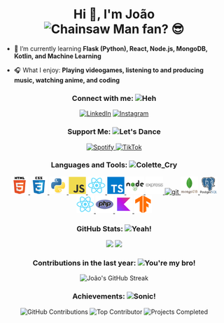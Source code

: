 <h1 align="center">Hi 👋, I'm João <img src="https://cdn3.emoji.gg/emojis/319232-pet-pochita.gif" width="48px" height="48px" alt="Chainsaw Man fan? 😎"></h1>

- 🌱 I’m currently learning **Flask (Python), React, Node.js, MongoDB, Kotlin, and Machine Learning**

- 🎧 What I enjoy: **Playing videogames, listening to and producing music, watching anime, and coding**

<h3 align="center">Connect with me: <img src="https://cdn3.emoji.gg/emojis/5843-anya-8.png" width="48px" height="48px" alt="Heh"></h3>
<div align="center">

[![LinkedIn](https://img.shields.io/badge/LinkedIn-0077B5?style=for-the-badge&logo=linkedin&logoColor=white)](https://www.linkedin.com/in/jpfcordeiro/)
[![Instagram](https://img.shields.io/badge/Instagram-E4405F?style=for-the-badge&logo=instagram&logoColor=white)](https://www.instagram.com/jpfcordeiro/)

</div>

<h3 align="center">Support Me: <img src="https://cdn3.emoji.gg/emojis/88534-dancefela.gif" width="48px" height="48px" alt="Let's Dance"></h3>
<div align="center">
  <p>
    <a href="https://open.spotify.com/intl-pt/artist/0SsoLRIRC2NSNaL6za7ZGk?si=IPun4P5lSY2t0Dspypu_tw" target="_blank">
      <img src="https://img.shields.io/badge/Spotify-1ED760?&style=for-the-badge&logo=spotify&logoColor=white" alt="Spotify">
    </a>
    <a href="https://www.tiktok.com/@sndhvnoficial?_t=ZM-90K5NAi98Zc&_r=1" target="_blank">
      <img src="https://img.shields.io/badge/Tiktok-black?logo=tiktok" alt="TikTok">
    </a>
  </p>
</div>



<h3 align="center">Languages and Tools: <img src="https://cdn3.emoji.gg/emojis/65551-colette-cry.gif" width="48px" height="48px" alt="Colette_Cry"></h3>
<p align="center"> 
  <a href="https://www.w3.org/html/" target="_blank">
    <img src="https://raw.githubusercontent.com/devicons/devicon/master/icons/html5/html5-original-wordmark.svg" alt="html5" width="40" height="40"/>
  </a>
  <a href="https://www.w3schools.com/css/" target="_blank">
    <img src="https://raw.githubusercontent.com/devicons/devicon/master/icons/css3/css3-original-wordmark.svg" alt="css3" width="40" height="40"/>
  </a>
  <a href="https://www.python.org" target="_blank">
    <img src="https://raw.githubusercontent.com/devicons/devicon/master/icons/python/python-original.svg" alt="python" width="40" height="40"/>
  </a>
  <a href="https://developer.mozilla.org/en-US/docs/Web/JavaScript" target="_blank">
    <img src="https://raw.githubusercontent.com/devicons/devicon/master/icons/javascript/javascript-original.svg" alt="javascript" width="40" height="40"/>
  </a>
  <a href="https://reactjs.org/" target="_blank">
    <img src="https://raw.githubusercontent.com/devicons/devicon/master/icons/react/react-original.svg" alt="react" width="40" height="40"/>
  </a>
  <a href="https://www.typescriptlang.org/" target="_blank">
    <img src="https://raw.githubusercontent.com/devicons/devicon/master/icons/typescript/typescript-original.svg" alt="typescript" width="40" height="40"/>
  </a>
  <a href="https://nodejs.org/" target="_blank">
    <img src="https://raw.githubusercontent.com/devicons/devicon/master/icons/nodejs/nodejs-original-wordmark.svg" alt="nodejs" width="40" height="40"/>
  </a>
  <a href="https://expressjs.com/" target="_blank">
    <img src="https://raw.githubusercontent.com/devicons/devicon/master/icons/express/express-original-wordmark.svg" alt="express" width="40" height="40"/>
  </a>
  <a href="https://git-scm.com/" target="_blank">
    <img src="https://www.vectorlogo.zone/logos/git-scm/git-scm-icon.svg" alt="git" width="40" height="40"/>
  </a>
  <a href="https://www.mongodb.com/" target="_blank">
    <img src="https://raw.githubusercontent.com/devicons/devicon/master/icons/mongodb/mongodb-original-wordmark.svg" alt="mongodb" width="40" height="40"/>
  </a>
  <a href="https://www.postgresql.org/" target="_blank">
    <img src="https://raw.githubusercontent.com/devicons/devicon/master/icons/postgresql/postgresql-original-wordmark.svg" alt="postgresql" width="40" height="40"/>
  </a>
  <a href="https://reactnative.dev/" target="_blank">
    <img src="https://raw.githubusercontent.com/devicons/devicon/master/icons/react/react-original.svg" alt="react-native" width="40" height="40"/>
  </a>
  <a href="https://www.php.net/" target="_blank">
    <img src="https://raw.githubusercontent.com/devicons/devicon/master/icons/php/php-original.svg" alt="php" width="40" height="40"/>
  </a>
  <a href="https://kotlinlang.org/" target="_blank">
    <img src="https://raw.githubusercontent.com/devicons/devicon/master/icons/kotlin/kotlin-original.svg" alt="kotlin" width="40" height="40"/>
  </a>
  <a href="https://www.tensorflow.org/" target="_blank">
    <img src="https://raw.githubusercontent.com/devicons/devicon/master/icons/tensorflow/tensorflow-original.svg" alt="machine-learning" width="40" height="40"/>
  </a>

</p>

<h3 align="center">GitHub Stats: <img src="https://cdn3.emoji.gg/emojis/94843-fire-ball.gif" width="48px" height="48px" alt="Yeah!"></h3>
<div align="center">
  <img height="180em" src="https://github-readme-stats.vercel.app/api?username=jpfcordeiro&show_icons=true&hide_title=true&hide=prs&count_private=true&include_all_commits=true&theme=tokyonight"/>
  <img height="180em" src="https://github-readme-stats.vercel.app/api/top-langs/?username=jpfcordeiro&layout=compact&langs_count=8&theme=tokyonight"/>
</div>

<h3 align="center">Contributions in the last year: <img src="https://cdn3.emoji.gg/emojis/89791-b-handshake.png" width="48px" height="48px" alt="You're my bro!"></h3>
<div align="center">
  <img src="https://github-readme-streak-stats.herokuapp.com/?user=jpfcordeiro&theme=radical&hide_border=true" alt="João's GitHub Streak" />
</div>

<h3 align="center">Achievements: <img src="https://cdn3.emoji.gg/emojis/659627-sonicdefaultdance.gif" width="48px" height="48px" alt="Sonic!"></h3>
<div align="center">
  <img src="https://img.shields.io/badge/Contributions-1000-green?style=flat-square" alt="GitHub Contributions" />
  <img src="https://img.shields.io/badge/Top_10%25_Contributor-yellowgreen?style=flat-square" alt="Top Contributor" />
  <img src="https://img.shields.io/badge/Projects_Completed-20%2B-blue?style=flat-square" alt="Projects Completed" />
</div>


